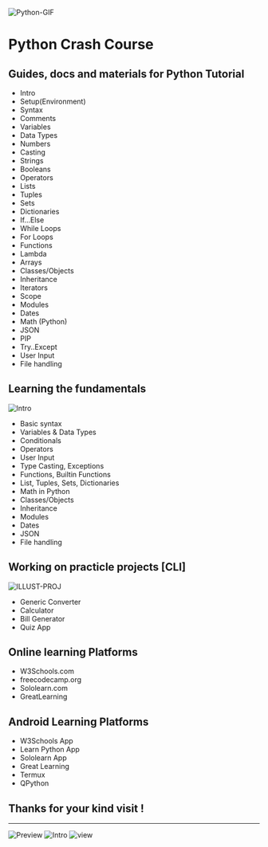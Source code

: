  
![Python-GIF](https://surfingthecode.com/img/python.gif)
# Python Crash Course
Guides, docs and materials for Python Tutorial
---
* Intro
* Setup(Environment)
* Syntax
* Comments
* Variables
* Data Types
* Numbers
* Casting
* Strings
* Booleans
* Operators
* Lists
* Tuples
* Sets
* Dictionaries
* If...Else
* While Loops
* For Loops
* Functions
* Lambda
* Arrays
* Classes/Objects
* Inheritance
* Iterators
* Scope
* Modules
* Dates
* Math (Python)
* JSON
* PIP
* Try..Except
* User Input
* File handling
## Learning the fundamentals
![Intro](https://cdn.dribbble.com/users/1418633/screenshots/5106121/hi-dribbble-studiotale.gif)
* Basic syntax
* Variables & Data Types
* Conditionals
* Operators
* User Input
* Type Casting, Exceptions
* Functions, Builtin Functions
* List, Tuples, Sets, Dictionaries   
* Math in Python
* Classes/Objects
* Inheritance
* Modules
* Dates
* JSON
* File handling
## Working on practicle projects [CLI]
![ILLUST-PROJ](https://cdn.dribbble.com/users/1292677/screenshots/6139167/avento.gif)    
* Generic Converter
* Calculator
* Bill Generator
* Quiz App
## Online learning Platforms
* W3Schools.com
* freecodecamp.org
* Sololearn.com
* GreatLearning
## Android Learning Platforms
* W3Schools App
* Learn Python App
* Sololearn App
* Great Learning
* Termux
* QPython
## Thanks for your kind visit !
---
![Preview](https://avatars.githubusercontent.com/u/111997815?s=96&v=4)
![Intro](https://readme-typing-svg.herokuapp.com?vCenter=true&lines=Developer:+Dev.Gautam+Kumar)
![view](https://komarev.com/ghpvc/?username=devsdenepal&color=green) 

